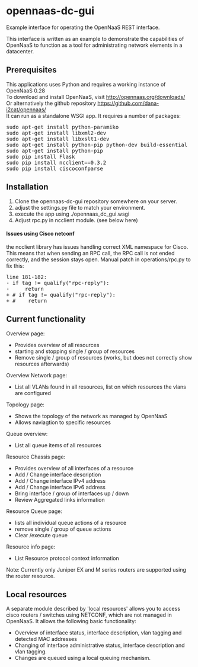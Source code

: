 opennaas-dc-gui
===============

Example interface for operating the OpenNaaS REST interface.

This interface is written as an example to demonstrate the capabilities of OpenNaaS to function as a tool for administrating network elements in a datacenter.

Prerequisites
-------------

This applications uses Python and requires a working instance of OpenNaaS 0.28<br>
To download and install OpenNaaS, visit http://opennaas.org/downloads/ <br>
Or alternatively the github repository https://github.com/dana-i2cat/opennaas/ <br>
It can run as a standalone WSGI app.
It requires a number of packages:<br>

<pre>
sudo apt-get install python-paramiko
sudo apt-get install libxml2-dev
sudo apt-get install libxslt1-dev
sudo apt-get install python-pip python-dev build-essential 
sudo apt-get install python-pip
sudo pip install Flask
sudo pip install ncclient==0.3.2
sudo pip install ciscoconfparse
</pre>

Installation
------------

1. Clone the opennaas-dc-gui repository somewhere on your server.
2. adjust the settings.py file to match your environment.
3. execute the app using ./opennaas_dc_gui.wsgi
4. Adjust rpc.py in ncclient module. (see below here)

#### Issues using Cisco netconf ####

the ncclient library has issues handling correct XML namespace for Cisco.
This means that when sending an RPC call, the RPC call is not ended correctly, and the session stays open.
Manual patch in operations/rpc.py to fix this:

<pre>
line 181-182:
- if tag != qualify("rpc-reply"):
-     return
+ # if tag != qualify("rpc-reply"):
+ #    return
</pre>

Current functionality
---------------------

Overview page:
- Provides overview of all resources
- starting and stopping single / group of resources 
- Remove single / group of resources (works, but does not correctly show resources afterwards)

Overview Network page:
- List all VLANs found in all resources, list on which resources the vlans are configured

Topology page:
- Shows the topology of the network as managed by OpenNaaS
- Allows naviagtion to specific resources

Queue overview:
- List all queue items of all resources

Resource Chassis page:
- Provides overview of all interfaces of a resource
- Add / Change interface description
- Add / Change interface IPv4 address
- Add / Change interface IPv6 address
- Bring interface / group of interfaces up / down
- Review Aggregated links information

Resource Queue page:
- lists all individual queue actions of a resource
- remove single / group of queue actions
- Clear /execute queue 

Resource info page:
- List Resource protocol context information

Note: Currently only Juniper EX and M series routers are supported using the router resource.

Local resources
---------------
A separate module described by 'local resources' allows you to access cisco routers / switches using NETCONF, which are not managed in OpenNaaS.
It allows the following basic functionality:
- Overview of interface status, interface description, vlan tagging and detected MAC addresses
- Changing of interface administrative status, interface description and vlan tagging.
- Changes are queued using a local queuing mechanism.
